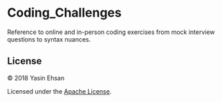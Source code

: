 # Coding_Challenges
Reference to online and in-person coding exercises from mock interview questions to syntax nuances.

## License

© 2018 Yasin Ehsan

Licensed under the [Apache License](LICENSE).
